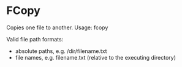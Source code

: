 # FCopy
Copies one file to another.
Usage: fcopy <srcfile> <destfile>

Valid file path formats:
- absolute paths, e.g. /dir/filename.txt
- file names, e.g. filename.txt (relative to the executing directory)